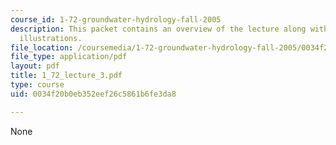 ```yaml
---
course_id: 1-72-groundwater-hydrology-fall-2005
description: This packet contains an overview of the lecture along with diagrams and
  illustrations.
file_location: /coursemedia/1-72-groundwater-hydrology-fall-2005/0034f20b0eb352eef26c5861b6fe3da8_1_72_lecture_3.pdf
file_type: application/pdf
layout: pdf
title: 1_72_lecture_3.pdf
type: course
uid: 0034f20b0eb352eef26c5861b6fe3da8

---
```

None